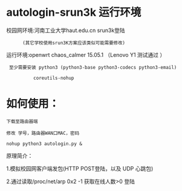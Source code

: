 # autologin-srun3k 运行环境
校园网环境:河南工业大学haut.edu.cn srun3k登陆 

          (其它学校使用srun3K方案应该类似可能需要修改)

运行环境:openwrt chaos_calmer 15.05.1 （Lenovo Y1 测试通过 ）

     至少需要安装 python3 (python3-base python3-codecs python3-email)
              
              coreutils-nohup
         
# 如何使用：

    下载至路由器端
    
    修改 学号，路由器WAN口MAC，密码
    
    nohup python3 autologin.py &
    
原理简介：

1.模拟校园网客户端发包(HTTP POST登陆，以及 UDP 心跳包)

2.通过读取/proc/net/arp 0x2  -1 获取在线人数>0 登陆
